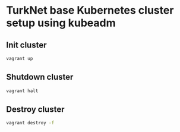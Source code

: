 # TurkNet base Kubernetes cluster setup using kubeadm

## Init cluster
```bash
vagrant up
```

## Shutdown cluster
```bash
vagrant halt
```

## Destroy cluster
```bash
vagrant destroy -f
```
